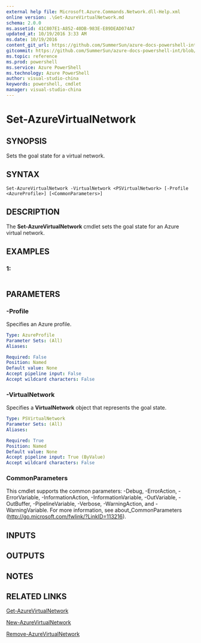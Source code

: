 ```yaml
---
external help file: Microsoft.Azure.Commands.Network.dll-Help.xml
online version: .\Get-AzureVirtualNetwork.md
schema: 2.0.0
ms.assetid: 41C807E1-A852-40DB-983E-E89DEAD074A7
updated_at: 10/19/2016 3:33 AM
ms.date: 10/19/2016
content_git_url: https://github.com/SummerSun/azure-docs-powershell-int/blob/master/azureps-cmdlets-docs/ResourceManager/AzureRM.Network/v0.9.8/Set-AzureVirtualNetwork.md
gitcommit: https://github.com/SummerSun/azure-docs-powershell-int/blob/c0d1e448da01261236e9ece01ca5c2a98effbf31/azureps-cmdlets-docs/ResourceManager/AzureRM.Network/v0.9.8/Set-AzureVirtualNetwork.md
ms.topic: reference
ms.prod: powershell
ms.service: Azure PowerShell
ms.technology: Azure PowerShell
author: visual-studio-china
keywords: powershell, cmdlet
manager: visual-studio-china
---
```


# Set-AzureVirtualNetwork

## SYNOPSIS
Sets the goal state for a virtual network.

## SYNTAX

```
Set-AzureVirtualNetwork -VirtualNetwork <PSVirtualNetwork> [-Profile <AzureProfile>] [<CommonParameters>]
```

## DESCRIPTION
The **Set-AzureVirtualNetwork** cmdlet sets the goal state for an Azure virtual network.

## EXAMPLES

### 1:
```

```

## PARAMETERS

### -Profile
Specifies an Azure profile.

```yaml
Type: AzureProfile
Parameter Sets: (All)
Aliases: 

Required: False
Position: Named
Default value: None
Accept pipeline input: False
Accept wildcard characters: False
```

### -VirtualNetwork
Specifies a **VirtualNetwork** object that represents the goal state.

```yaml
Type: PSVirtualNetwork
Parameter Sets: (All)
Aliases: 

Required: True
Position: Named
Default value: None
Accept pipeline input: True (ByValue)
Accept wildcard characters: False
```

### CommonParameters
This cmdlet supports the common parameters: -Debug, -ErrorAction, -ErrorVariable, -InformationAction, -InformationVariable, -OutVariable, -OutBuffer, -PipelineVariable, -Verbose, -WarningAction, and -WarningVariable. For more information, see about_CommonParameters (http://go.microsoft.com/fwlink/?LinkID=113216).

## INPUTS

## OUTPUTS

## NOTES

## RELATED LINKS

[Get-AzureVirtualNetwork](.\Get-AzureVirtualNetwork.md)

[New-AzureVirtualNetwork](.\New-AzureVirtualNetwork.md)

[Remove-AzureVirtualNetwork](.\Remove-AzureVirtualNetwork.md)


